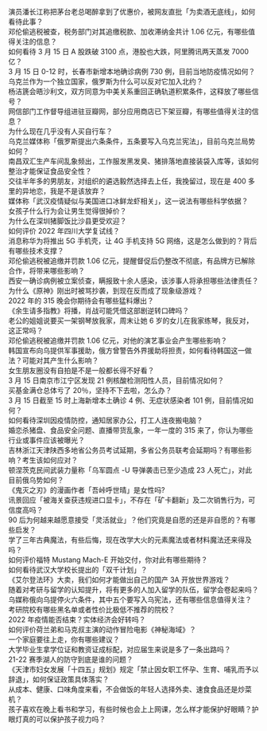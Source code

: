 演员潘长江称把茅台老总喝醉拿到了优惠价，被网友直批「为卖酒无底线」，如何看待此事？  
邓伦偷逃税被查，税务部门对其追缴税款、加收滞纳金共计 1.06 亿元，有哪些值得关注的信息？  
如何看待 3 月 15 日 A 股跌破 3100 点，港股也大跌，阿里腾讯两天蒸发 7000 亿？  
3 月 15 日 0-12 时，长春市新增本地确诊病例 730 例，目前当地防疫情况如何？  
乌克兰作为一个独立国家，俄罗斯为什么可以反对它加入北约？  
杨洁篪会晤沙利文，双方同意为中美关系重回正确轨道积累条件，这释放了哪些信号？  
网信部门工作督导组进驻豆瓣网，部分应用商店已下架豆瓣，有哪些值得关注的信息？  
为什么现在几乎没有人买自行车？  
乌克兰媒体称「俄罗斯提出六条条件，五条要写入乌克兰宪法」，目前乌克兰局势如何？  
南昌双汇生产车间乱象频出，工作服发黑发臭、猪排落地直接装袋入库等，该如何整治才能保证食品安全性？  
交往半年多的男朋友，对组织的遴选毅然选择去上任，我挽留过，现在是 400 多里的异地恋，我是不是该放弃？  
媒体称「武汉疫情疑似与美国进口冰鲜龙虾相关」，这一说法有哪些科学依据？  
女孩子什么行为会让男生觉得很掉价？  
为什么在深圳猪脚饭比沙县更受欢迎？  
如何评价 2022 年四川大学复试线？  
消息称华为将推出 5G 手机壳，让 4G 手机支持 5G 网络，这是怎么做到的？背后有哪些技术支撑？  
邓伦偷逃税被追缴并罚款 1.06 亿元，提醒督促后仍整改不彻底，有品牌方已解除合作，将带来哪些影响？  
西安一确诊病例被立案侦查，瞒报致十余人感染，该涉事人将承担哪些法律责任？  
为什么《原神》刚出时被骂抄袭，到现在反而成了现象级游戏？  
2022 年的 315 晚会你期待会有哪些猛料爆出？  
《余生请多指教》将播，肖战可能凭借这部剧逆转口碑吗？  
老公的姐姐说要买一架钢琴放我家，周末让她 6 岁的女儿在我家练琴，我反对，这正常吗？  
邓伦偷逃税被追缴并罚款 1.06 亿元，对他的演艺事业会产生哪些影响？  
韩国宣布向乌提供军事援助，俄方曾警告外界援助将担责，如何看待韩国这一做法？可能对其产生什么影响？  
女生朋友圈没有自拍是不是一般都长得不好看？  
3 月 15 日南京市江宁区发现 21 例核酸检测阳性人员，目前情况如何？  
买基金满仓总体亏了 20％，坚持不下去啦，怎么办？  
3 月 15 日截至 15 时上海新增本土确诊 4 例、无症状感染者 101 例，目前情况如何？  
如何看待深圳因疫情防控，通知居家办公，打工人连夜搬电脑？  
婚恋杀猪盘、食品安全问题、直播带货乱象，一年一度的 315 来了，你认为哪些行业或事件应该被曝光？  
吉林浙江天津陕西多地省公务员考试延期，多省公务员联考会延期吗？有哪些影响？考生该如何应对？  
顿涅茨克民间武装力量称「乌军圆点 -U 导弹袭击已至少造成 23 人死亡」，对此目前俄乌势如何？  
《鬼灭之刃》的漫画作者「吾峠呼世晴」是女性吗?  
讯景回应「被海关查获违规进口显卡」，不存在「矿卡翻新」及二次销售行为，可信度高吗？  
90 后为何越来越愿意接受「灵活就业」？他们究竟是自愿的还是非自愿的？有哪些启发？  
学了三年古典魔法，有些后悔，现在改学大火的元素魔法或者材料魔法还来得及吗？  
如何评价福特 Mustang Mach-E 开始交付，你对此有哪些期待？  
如何看待武汉大学校长提出的「双千计划」？  
《艾尔登法环》大卖，我们如何才能做出自己的国产 3A 开放世界游戏？  
随着对考研与留学的认知提升，将有更多的人加入留学的队伍，留学会卷起来吗？  
乌媒称俄向乌提停火六条件，其中五个要写入乌宪法，还有哪些信息值得关注？  
考研院校有哪些黑名单或者性价比极低不推荐的院校？  
2022 年疫情能否结束？实体经济会好转吗？  
如何评价荷兰弟和马克叔主演的动作冒险电影《神秘海域》？  
一个家庭要往上走，你有哪些建议？  
大学毕业生拿学位证和教资证成标配，对应届生来说是多了一条出路吗？  
21-22 赛季湖人的防守到底是谁的问题？  
《天津市妇女发展「十四五」规划》规定「禁止因女职工怀孕、生育、哺乳而予以辞退」，如何保证政策具体落实？  
从成本、健康、口味角度来看，不会做饭的年轻人选择外卖、速食食品还是炒菜机？  
孩子喜欢在晚上看书和学习，有些时候也会上上网课，怎么样才能保护好眼睛？护眼灯真的可以保护孩子视力吗？  
